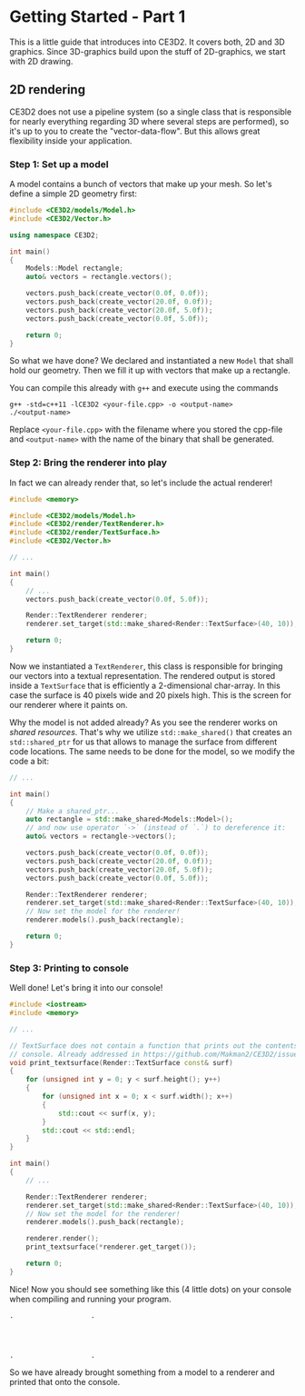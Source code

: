 # Getting Started - Part 1

This is a little guide that introduces into CE3D2. It covers both, 2D and 3D
graphics. Since 3D-graphics build upon the stuff of 2D-graphics, we start with
2D drawing.

## 2D rendering

CE3D2 does not use a pipeline system (so a single class that is responsible for
nearly everything regarding 3D where several steps are performed), so it's up to
you to create the "vector-data-flow". But this allows great flexibility inside
your application.

### Step 1: Set up a model

A model contains a bunch of vectors that make up your mesh. So let's define a
simple 2D geometry first:

```cpp
#include <CE3D2/models/Model.h>
#include <CE3D2/Vector.h>

using namespace CE3D2;

int main()
{
    Models::Model rectangle;
    auto& vectors = rectangle.vectors();

    vectors.push_back(create_vector(0.0f, 0.0f));
    vectors.push_back(create_vector(20.0f, 0.0f));
    vectors.push_back(create_vector(20.0f, 5.0f));
    vectors.push_back(create_vector(0.0f, 5.0f));

    return 0;
}
```

So what we have done? We declared and instantiated a new `Model` that shall hold
our geometry. Then we fill it up with vectors that make up a rectangle.

You can compile this already with `g++` and execute using the commands

```
g++ -std=c++11 -lCE3D2 <your-file.cpp> -o <output-name>
./<output-name>
```

Replace `<your-file.cpp>` with the filename where you stored the cpp-file and
`<output-name>` with the name of the binary that shall be generated.

### Step 2: Bring the renderer into play

In fact we can already render that, so let's include the actual renderer!

```cpp
#include <memory>

#include <CE3D2/models/Model.h>
#include <CE3D2/render/TextRenderer.h>
#include <CE3D2/render/TextSurface.h>
#include <CE3D2/Vector.h>

// ...

int main()
{
    // ...
    vectors.push_back(create_vector(0.0f, 5.0f));

    Render::TextRenderer renderer;
    renderer.set_target(std::make_shared<Render::TextSurface>(40, 10));

    return 0;
}
```

Now we instantiated a `TextRenderer`, this class is responsible for bringing our
vectors into a textual representation. The rendered output is stored inside a
`TextSurface` that is efficiently a 2-dimensional char-array. In this case the
surface is 40 pixels wide and 20 pixels high. This is the screen for our
renderer where it paints on.

Why the model is not added already? As you see the renderer works on
*shared resources*. That's why we utilize `std::make_shared()` that creates an
`std::shared_ptr` for us that allows to manage the surface from different code
locations. The same needs to be done for the model, so we modify the code a bit:

```cpp
// ...

int main()
{
    // Make a shared_ptr...
    auto rectangle = std::make_shared<Models::Model>();
    // and now use operator `->` (instead of `.`) to dereference it:
    auto& vectors = rectangle->vectors();

    vectors.push_back(create_vector(0.0f, 0.0f));
    vectors.push_back(create_vector(20.0f, 0.0f));
    vectors.push_back(create_vector(20.0f, 5.0f));
    vectors.push_back(create_vector(0.0f, 5.0f));

    Render::TextRenderer renderer;
    renderer.set_target(std::make_shared<Render::TextSurface>(40, 10));
    // Now set the model for the renderer!
    renderer.models().push_back(rectangle);

    return 0;
}
```

### Step 3: Printing to console

Well done! Let's bring it into our console!

```cpp
#include <iostream>
#include <memory>

// ...

// TextSurface does not contain a function that prints out the contents to
// console. Already addressed in https://github.com/Makman2/CE3D2/issues/51.
void print_textsurface(Render::TextSurface const& surf)
{
    for (unsigned int y = 0; y < surf.height(); y++)
    {
        for (unsigned int x = 0; x < surf.width(); x++)
        {
            std::cout << surf(x, y);
        }
        std::cout << std::endl;
    }
}

int main()
{
    // ...

    Render::TextRenderer renderer;
    renderer.set_target(std::make_shared<Render::TextSurface>(40, 10));
    // Now set the model for the renderer!
    renderer.models().push_back(rectangle);

    renderer.render();
    print_textsurface(*renderer.get_target());

    return 0;
}
```

Nice! Now you should see something like this (4 little dots) on your console
when compiling and running your program.

```
.                   .




.                   .
```

So we have already brought something from a model to a renderer and printed
that onto the console.
